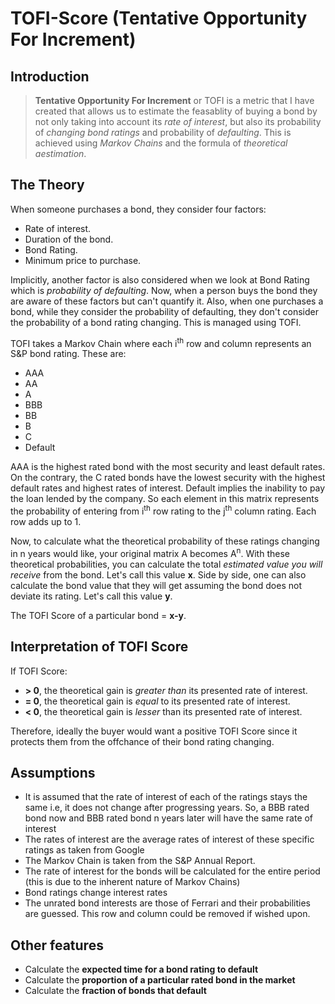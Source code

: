 # TOFI-Score (Tentative Opportunity For Increment)

## Introduction
> **Tentative Opportunity For Increment** or TOFI is a metric that I have created that allows us to estimate the feasablity of buying a bond by not only taking into account its _rate of interest_, but also its probability of _changing bond ratings_ and probability of _defaulting_. This is achieved using *Markov Chains* and the formula of *theoretical aestimation*.

## The Theory
When someone purchases a bond, they consider four factors:
- Rate of interest.
- Duration of the bond.
- Bond Rating.
- Minimum price to purchase.

Implicitly, another factor is also considered when we look at Bond Rating which is _probability of defaulting_. Now, when a person buys the bond they are aware of these factors but can't quantify it. Also, when one purchases a bond, while they consider the probability of defaulting, they don't consider the probability of a bond rating changing. This is managed using TOFI.

TOFI takes a Markov Chain where each i<sup>th</sup> row and column represents an S&P bond rating. These are:
- AAA
- AA
- A
- BBB
- BB
- B
- C
- Default

AAA is the highest rated bond with the most security and least default rates. On the contrary, the C rated bonds have the lowest security with the highest default rates and highest rates of interest. Default implies the inability to pay the loan lended by the company. So each element in this matrix represents the probability of entering from i<sup>th</sup> row rating to the j<sup>th</sup> column rating. Each row adds up to 1.

Now, to calculate what the theoretical probability of these ratings changing in n years would like, your original matrix A becomes A<sup>n</sup>. With these theoretical probabilities, you can calculate the total _estimated value you will receive_ from the bond. Let's call this value **x**. Side by side, one can also calculate the bond value that they will get assuming the bond does not deviate its rating. Let's call this value **y**.

The TOFI Score of a particular bond = **x-y**. 

## Interpretation of TOFI Score
If TOFI Score:
- **> 0**, the theoretical gain is _greater than_ its presented rate of interest.
- **= 0**, the theoretical gain is _equal_ to its presented rate of interest.
- **< 0**, the theoretical gain is _lesser_ than its presented rate of interest.

Therefore, ideally the buyer would want a positive TOFI Score since it protects them from the offchance of their bond rating changing.

## Assumptions
- It is assumed that the rate of interest of each of the ratings stays the same i.e, it does not change after progressing years. So, a BBB rated bond now and BBB rated bond n years later will have the same rate of interest
- The rates of interest are the average rates of interest of these specific ratings as taken from Google
- The Markov Chain is taken from the S&P Annual Report.
- The rate of interest for the bonds will be calculated for the entire period (this is due to the inherent nature of Markov Chains)
- Bond ratings change interest rates
- The unrated bond interests are those of Ferrari and their probabilities are guessed. This row and column could be removed if wished upon.

## Other features
- Calculate the **expected time for a bond rating to default**
- Calculate the **proportion of a particular rated bond in the market**
- Calculate the **fraction of bonds that default**
